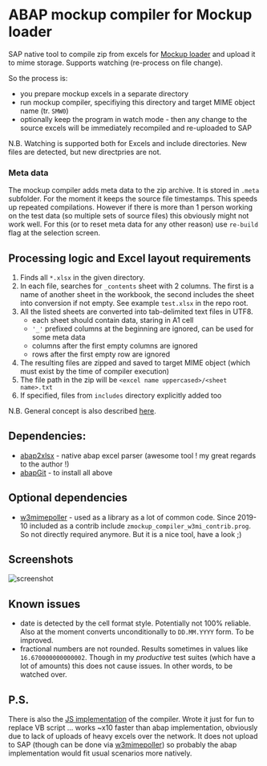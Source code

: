 # ABAP mockup compiler for Mockup loader

SAP native tool to compile zip from excels for [Mockup loader](https://github.com/sbcgua/mockup_loader) and upload it to mime storage. Supports watching (re-process on file change).

So the process is:
- you prepare mockup excels in a separate directory
- run mockup compiler, specifiying this directory and target MIME object name (tr. `SMW0`)
- optionally keep the program in watch mode - then any change to the source excels will be immediately recompiled and re-uploaded to SAP

N.B. Watching is supported both for Excels and include directories. New files are detected, but new directpries are not.

### Meta data

The mockup compiler adds meta data to the zip archive. It is stored in `.meta` subfolder. For the moment it keeps the source file timestamps. This speeds up  repeated compilations. However if there is more than 1 person working on the test data (so multiple sets of source files) this obviously might not work well. For this (or to reset meta data for any other reason) use `re-build` flag at the selection screen.

## Processing logic and Excel layout requirements

1. Finds all `*.xlsx` in the given directory.
2. In each file, searches for `_contents` sheet with 2 columns. The first is a name of another sheet in the workbook, the second includes the sheet into conversion if not empty. See example `test.xlsx` in the repo root.
3. All the listed sheets are converted into tab-delimited text files in UTF8.
    - each sheet should contain data, staring in A1 cell
    - `'_'` prefixed columns at the beginning are ignored, can be used for some meta data
    - columns after the first empty columns are ignored
    - rows after the first empty row are ignored
4. The resulting files are zipped and saved to target MIME object (which must exist by the time of compiler execution)
5. The file path in the zip will be `<excel name uppercased>/<sheet name>.txt`
6. If specified, files from `includes` directory explicitly added too

N.B. General concept is also described [here](https://github.com/sbcgua/mockup_loader/blob/master/EXCEL2TXT.md).

## Dependencies:
- [abap2xlsx](https://github.com/ivanfemia/abap2xlsx) - native abap excel parser (awesome tool ! my great regards to the author !)
- [abapGit](https://github.com/larshp/abapGit) - to install all above

## Optional dependencies
- [w3mimepoller](https://github.com/sbcgua/abap_w3mi_poller) - used as a library as a lot of common code. Since 2019-10 included as a contrib include `zmockup_compiler_w3mi_contrib.prog`. So not directly required anymore. But it is a nice tool, have a look ;)

## Screenshots

![screenshot](mc-screenshot.png)

## Known issues

- date is detected by the cell format style. Potentially not 100% reliable. Also at the moment converts unconditionally to `DD.MM.YYYY` form. To be improved.
- fractional numbers are not rounded. Results sometimes in values like `16.670000000000002`. Though in my *productive* test suites (which have a lot of amounts) this does not cause issues. In other words, to be watched over.

## P.S.

There is also the [JS implementation](https://github.com/sbcgua/mockup-compiler-js) of the compiler. Wrote it just for fun to replace VB script ... works ~x10 faster than abap implementation, obviously due to lack of uploads of heavy excels over the network. It does not upload to SAP (though can be done via [w3mimepoller](https://github.com/sbcgua/abap_w3mi_poller)) so probably the abap implementation would fit usual scenarios more natively.
